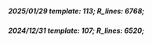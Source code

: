 ##### 2025/01/29   template: 113;   R_lines: 6768;
##### 2024/12/31   template: 107;   R_lines: 6520;
